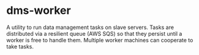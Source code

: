 # dms-worker

A utility to run data management tasks on slave servers. Tasks are distributed via a resilient queue (AWS SQS) so that they persist until a worker is free to handle them. Multiple worker machines can cooperate to take tasks.


